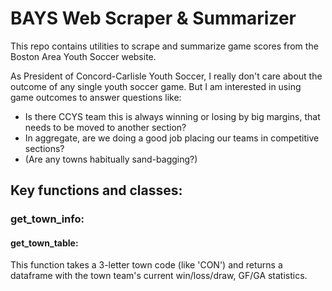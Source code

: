 # BAYS Web Scraper & Summarizer

This repo contains utilities to scrape and summarize game scores from the Boston Area Youth Soccer website.

As President of Concord-Carlisle Youth Soccer, I really don't care about the outcome of any single youth soccer game. But I am interested in using game outcomes to answer questions like:

* Is there CCYS team this is always winning or losing by big margins, that needs to be moved to another section?
* In aggregate, are we doing a good job placing our teams in competitive sections?
* (Are any towns habitually sand-bagging?)

## Key functions and classes:

### get\_town\_info:

#### get\_town\_table: 

This function takes a 3-letter town code (like 'CON') and returns a dataframe with the town team's current win/loss/draw, GF/GA statistics.




